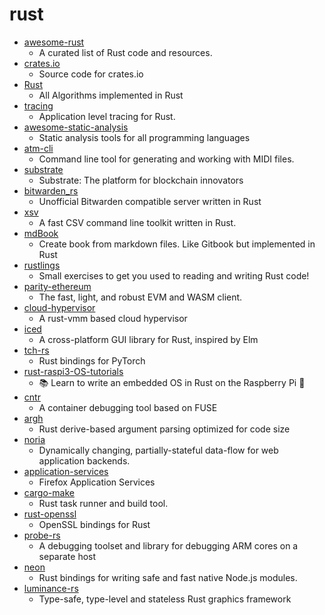 # rust
- [awesome-rust](https://github.com/rust-unofficial/awesome-rust)
  - A curated list of Rust code and resources.
- [crates.io](https://github.com/rust-lang/crates.io)
  - Source code for crates.io
- [Rust](https://github.com/TheAlgorithms/Rust)
  - All Algorithms implemented in Rust
- [tracing](https://github.com/tokio-rs/tracing)
  - Application level tracing for Rust.
- [awesome-static-analysis](https://github.com/mre/awesome-static-analysis)
  - Static analysis tools for all programming languages
- [atm-cli](https://github.com/allthemusicllc/atm-cli)
  - Command line tool for generating and working with MIDI files.
- [substrate](https://github.com/paritytech/substrate)
  - Substrate: The platform for blockchain innovators
- [bitwarden_rs](https://github.com/dani-garcia/bitwarden_rs)
  - Unofficial Bitwarden compatible server written in Rust
- [xsv](https://github.com/BurntSushi/xsv)
  - A fast CSV command line toolkit written in Rust.
- [mdBook](https://github.com/rust-lang/mdBook)
  - Create book from markdown files. Like Gitbook but implemented in Rust
- [rustlings](https://github.com/rust-lang/rustlings)
  - Small exercises to get you used to reading and writing Rust code!
- [parity-ethereum](https://github.com/paritytech/parity-ethereum)
  - The fast, light, and robust EVM and WASM client.
- [cloud-hypervisor](https://github.com/cloud-hypervisor/cloud-hypervisor)
  - A rust-vmm based cloud hypervisor
- [iced](https://github.com/hecrj/iced)
  - A cross-platform GUI library for Rust, inspired by Elm
- [tch-rs](https://github.com/LaurentMazare/tch-rs)
  - Rust bindings for PyTorch
- [rust-raspi3-OS-tutorials](https://github.com/rust-embedded/rust-raspi3-OS-tutorials)
  - 📚 Learn to write an embedded OS in Rust on the Raspberry Pi 🦀
- [cntr](https://github.com/Mic92/cntr)
  - A container debugging tool based on FUSE
- [argh](https://github.com/google/argh)
  - Rust derive-based argument parsing optimized for code size
- [noria](https://github.com/mit-pdos/noria)
  - Dynamically changing, partially-stateful data-flow for web application backends.
- [application-services](https://github.com/mozilla/application-services)
  - Firefox Application Services
- [cargo-make](https://github.com/sagiegurari/cargo-make)
  - Rust task runner and build tool.
- [rust-openssl](https://github.com/sfackler/rust-openssl)
  - OpenSSL bindings for Rust
- [probe-rs](https://github.com/probe-rs/probe-rs)
  - A debugging toolset and library for debugging ARM cores on a separate host
- [neon](https://github.com/neon-bindings/neon)
  - Rust bindings for writing safe and fast native Node.js modules.
- [luminance-rs](https://github.com/phaazon/luminance-rs)
  - Type-safe, type-level and stateless Rust graphics framework
